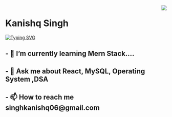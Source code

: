 <img align="right" src="https://visitor-badge.laobi.icu/badge?page_id=KanishqSingh.KanishqSingh" />

<h1>Kanishq Singh</h1>

<a href="https://git.io/typing-svg"><img src="https://readme-typing-svg.demolab.com?font=Fira+Code&pause=500&multiline=true&width=435&lines=Hello+Fellas!+Welcome+to+My+Profile" alt="Typing SVG" /></a>


<h2>- 🌱 I’m currently learning Mern Stack....</h2>
<h2>- 💬 Ask me about <b>React, MySQL, Operating System ,DSA</b></h2>
<h2>- 📫 How to reach me singhkanishq06@gmail.com</h2>




